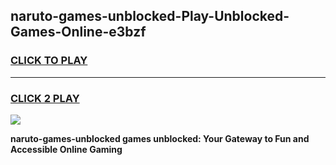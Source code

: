 
## naruto-games-unblocked-Play-Unblocked-Games-Online-e3bzf
<h3>
<a href="https://premium76.site?title=naruto-games-unblocked&ref=25A">CLICK TO PLAY</a></h3>
<hr>

<h3>
<a href="https://premium76.site?title=naruto-games-unblocked&ref=25A">CLICK 2 PLAY</a>
  
</h3>

<a href="https://premium76.site?title=naruto-games-unblocked&ref=25A"><img src="https://clearcache.store/games.png"></a>


**naruto-games-unblocked games unblocked: Your Gateway to Fun and Accessible Online Gaming**
